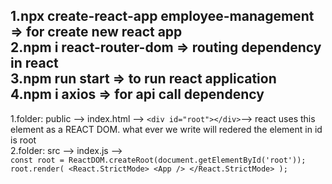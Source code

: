 1.npx create-react-app employee-management => for create new react app     <br>
2.npm i react-router-dom => routing dependency in react      <br>
3.npm run start => to run react application      <br>
4.npm i axios => for api call dependency      <br>
----------------------------------------------------------------------------------------------------------

1.folder: public --> index.html --> ` <div id="root"></div> `--> react uses this element as a REACT DOM. what ever we write will redered the element in id is root <br>
2.folder: src --> index.js --> <br>
`const root = ReactDOM.createRoot(document.getElementById('root'));`<br>
`root.render(
  <React.StrictMode>
    <App />
  </React.StrictMode>
);` 
